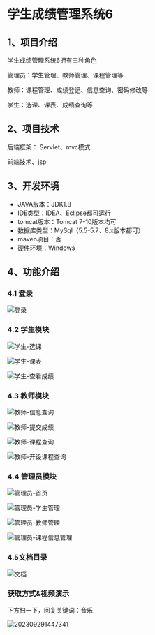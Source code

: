 # 学生成绩管理系统6



## 1、项目介绍

学生成绩管理系统6拥有三种角色

管理员：学生管理、教师管理、课程管理等

教师：课程管理、成绩登记、信息查询、密码修改等

学生：选课、课表、成绩查询等


## 2、项目技术

后端框架： Servlet、mvc模式

前端技术、jsp

## 3、开发环境

- JAVA版本：JDK1.8
- IDE类型：IDEA、Eclipse都可运行
- tomcat版本：Tomcat 7-10版本均可
- 数据库类型：MySql（5.5-5.7、8.x版本都可） 
- maven项目：否
- 硬件环境：Windows


## 4、功能介绍

### 4.1 登录

![登录](https://s2.loli.net/2023/10/08/MIfOB875EZDXYjL.jpg)

### 4.2 学生模块

![学生-选课](https://s2.loli.net/2023/10/08/OHmrcRDhgoMKJ1U.jpg)

![学生-课表](https://s2.loli.net/2023/10/08/EKPa2Hxru3eR4fA.jpg)

![学生-查看成绩](https://s2.loli.net/2023/10/08/b21uZAGtKd8m34C.jpg)

### 4.3 教师模块

![教师-信息查询](https://s2.loli.net/2023/10/08/f1sWNFrMRoEGT4H.jpg)

![教师-提交成绩](https://s2.loli.net/2023/10/08/UIx7LAbJriCHntc.jpg)

![教师-课程查询](https://s2.loli.net/2023/10/08/mEVtcHJYI1X9Apu.jpg)

![教师-开设课程查询](https://s2.loli.net/2023/10/08/YBICbrOzncAq35k.jpg)

### 4.4 管理员模块

![管理员-首页](https://s2.loli.net/2023/10/08/GQ3Ny7O4qYZt5dn.jpg)

![管理员-学生管理](https://s2.loli.net/2023/10/08/Zw6apzOlFfmJsh1.jpg)

![管理员-教师管理](https://s2.loli.net/2023/10/08/BQC7bl39I26GyOh.jpg)

![管理员-课程信息管理](https://s2.loli.net/2023/10/08/mEQORFyDftcAPwU.jpg)

### 4.5文档目录

![文档](https://s2.loli.net/2023/10/08/43NgIjef25bEsdG.jpg)

### 获取方式&视频演示

下方扫一下，回复关键词：音乐

![202309291447341](https://s2.loli.net/2023/10/06/lxLMirNn2tyaIob.png)





